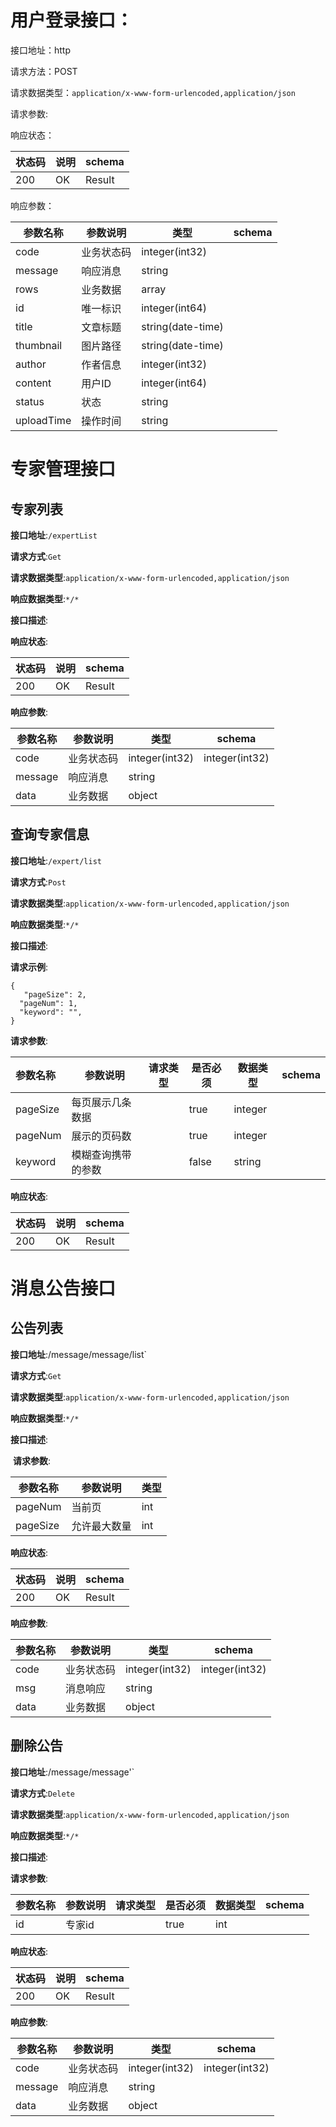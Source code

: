 # 用户登录接口：

接口地址：http

请求方法：POST

请求数据类型：`application/x-www-form-urlencoded,application/json`

请求参数:

响应状态：

| 状态码 | 说明 | schema |
| ------ | ---- | ------ |
| 200    | OK   | Result |

响应参数：

| 参数名称   | 参数说明   | 类型              | schema |
| ---------- | ---------- | ----------------- | ------ |
| code       | 业务状态码 | integer(int32)    |        |
| message    | 响应消息   | string            |        |
| rows       | 业务数据   | array             |        |
| id         | 唯一标识   | integer(int64)    |        |
| title      | 文章标题   | string(date-time) |        |
| thumbnail  | 图片路径   | string(date-time) |        |
| author     | 作者信息   | integer(int32)    |        |
| content    | 用户ID     | integer(int64)    |        |
| status     | 状态       | string            |        |
| uploadTime | 操作时间   | string            |        |



# 专家管理接口

## 专家列表

**接口地址**:`/expertList`

**请求方式**:`Get`

**请求数据类型**:`application/x-www-form-urlencoded,application/json`

**响应数据类型**:`*/*`

**接口描述**:

 

**响应状态**:

| 状态码 | 说明 | schema |
| ------ | ---- | ------ |
| 200    | OK   | Result |

**响应参数**:

| 参数名称 | 参数说明   | 类型           | schema         |
| -------- | ---------- | -------------- | -------------- |
| code     | 业务状态码 | integer(int32) | integer(int32) |
| message  | 响应消息   | string         |                |
| data     | 业务数据   | object         |                |



## 查询专家信息

**接口地址**:`/expert/list`

**请求方式**:`Post`

**请求数据类型**:`application/x-www-form-urlencoded,application/json`

**响应数据类型**:`*/*`

**接口描述**:

**请求示例**:

```
{
   "pageSize": 2,
  "pageNum": 1,
  "keyword": "",
}
```

**请求参数**:

| 参数名称 | 参数说明           | 请求类型 | 是否必须 | 数据类型 | schema |
| :------- | ------------------ | -------- | -------- | -------- | ------ |
| pageSize | 每页展示几条数据   |          | true     | integer  |        |
| pageNum  | 展示的页码数       |          | true     | integer  |        |
| keyword  | 模糊查询携带的参数 |          | false    | string   |        |

**响应状态**:

| 状态码 | 说明 | schema |
| ------ | ---- | ------ |
| 200    | OK   | Result |





# 消息公告接口


## 公告列表

**接口地址**:/message/message/list`

**请求方式**:`Get`

**请求数据类型**:`application/x-www-form-urlencoded,application/json`

**响应数据类型**:`*/*`

**接口描述**:

​    **请求参数**:

| 参数名称 | 参数说明     | 类型 |
| -------- | ------------ | ---- |
| pageNum  | 当前页       | int  |
| pageSize | 允许最大数量 | int  |

**响应状态**:

| 状态码 | 说明 | schema |
| ------ | ---- | ------ |
| 200    | OK   | Result |

**响应参数**:

| 参数名称 | 参数说明   | 类型           | schema         |
| -------- | ---------- | -------------- | -------------- |
| code     | 业务状态码 | integer(int32) | integer(int32) |
| msg      | 消息响应   | string         |                |
| data     | 业务数据   | object         |                |





## 删除公告

**接口地址**:/message/message'`

**请求方式**:`Delete`


**请求数据类型**:`application/x-www-form-urlencoded,application/json`

**响应数据类型**:`*/*`

**接口描述**:

**请求参数**:

| 参数名称 | 参数说明 | 请求类型 | 是否必须 | 数据类型 | schema |
| -------- | -------- | -------- | -------- | -------- | ------ |
| id       | 专家id   |          | true     | int      |        |

**响应状态**:

| 状态码 | 说明 | schema |
| ------ | ---- | ------ |
| 200    | OK   | Result |

**响应参数**:

| 参数名称 | 参数说明   | 类型           | schema         |
| -------- | ---------- | -------------- | -------------- |
| code     | 业务状态码 | integer(int32) | integer(int32) |
| message  | 响应消息   | string         |                |
| data     | 业务数据   | object         |                |